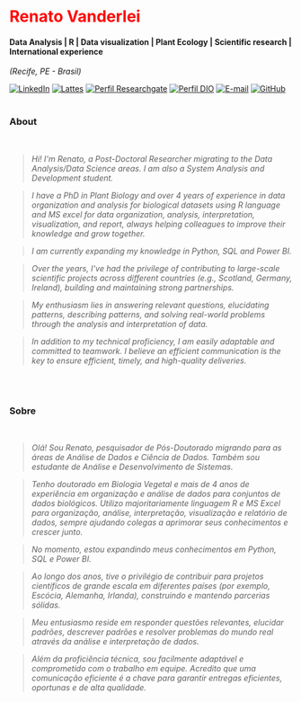 <h1> 
  <a href="https://www.linkedin.com/in/renato-vanderlei-62249939/" style="color: #f00 !important; text-decoration: none; color: inherit;">
    <span>Renato Vanderlei</span>
  </a>
</h1>

#### Data Analysis | R | Data visualization | Plant Ecology | Scientific research | International experience 
<i>(Recife, PE - Brasil)</i>

[![LinkedIn](https://img.shields.io/badge/linkedin-%230077B5.svg?style=for-the-badge&logo=linkedin&logoColor=white)](https://www.linkedin.com/in/renato-vanderlei-62249939/)
[![Lattes](https://img.shields.io/badge/-Currículo%20Lattes-0077B5?style=for-the-badge&logo=gitbook&logoColor=white)](http://lattes.cnpq.br/4232922372848064)
[![Perfil Researchgate](https://img.shields.io/badge/-Currículo%20Lattes-0077B5?style=for-the-badge&logo=gitbook&logoColor=white)](https://github.com/renatovanderlei) 
[![Perfil DIO](https://img.shields.io/badge/-Currículo%20Lattes-0077B5?style=for-the-badge&logo=gitbook&logoColor=white)](https://www.dio.me/users/renato_vanderlei)
[![E-mail](https://img.shields.io/badge/-Email-0077B5?style=for-the-badge&logo=microsoft-outlook&logoColor=white)](mailto:renato.vanderlei@gmail.com)
[![GitHub](https://img.shields.io/badge/GitHub-0077B5?style=for-the-badge&logo=github&logoColor=white)](https://github.com/renatovanderlei) 
<br />
<br />

### About 
<i>
<br />
  
> Hi! I'm Renato, a Post-Doctoral Researcher migrating to the Data Analysis/Data Science areas. I am also a System Analysis and Development student.
  
> I have a PhD in Plant Biology and over 4 years of experience in data organization and analysis for biological datasets using R language and MS excel for data organization, analysis, interpretation, visualization, and report, always helping colleagues to improve their knowledge and grow together.

> I am currently expanding my knowledge in Python, SQL and Power BI.

> Over the years, I've had the privilege of contributing to large-scale scientific projects across different countries (e.g., Scotland, Germany, Ireland), building and maintaining strong partnerships. 
  
> My enthusiasm lies in answering relevant questions, elucidating patterns, describing patterns, and solving real-world problems through the analysis and interpretation of data.

> In addition to my technical proficiency, I am easily adaptable and committed to teamwork. I believe an efficient communication is the key to ensure efficient, timely, and high-quality deliveries.

<br />
<br />
</i>

###  Sobre
<i>
<br />

> Olá! Sou Renato, pesquisador de Pós-Doutorado migrando para as áreas de Análise de Dados e Ciência de Dados. Também sou estudante de Análise e Desenvolvimento de Sistemas.
  
> Tenho doutorado em Biologia Vegetal e mais de 4 anos de experiência em organização e análise de dados para conjuntos de dados biológicos. Utilizo majoritariamente linguagem R e MS Excel para organização, análise, interpretação, visualização e relatório de dados, sempre ajudando colegas a aprimorar seus conhecimentos e crescer junto.

> No momento, estou expandindo meus conhecimentos em Python, SQL e Power BI.
  
> Ao longo dos anos, tive o privilégio de contribuir para projetos científicos de grande escala em diferentes países (por exemplo, Escócia, Alemanha, Irlanda), construindo e mantendo parcerias sólidas.
  
> Meu entusiasmo reside em responder questões relevantes, elucidar padrões, descrever padrões e resolver problemas do mundo real através da análise e interpretação de dados.

> Além da proficiência técnica, sou facilmente adaptável e comprometido com o trabalho em equipe. Acredito que uma comunicação eficiente é a chave para garantir entregas eficientes, oportunas e de alta qualidade.

